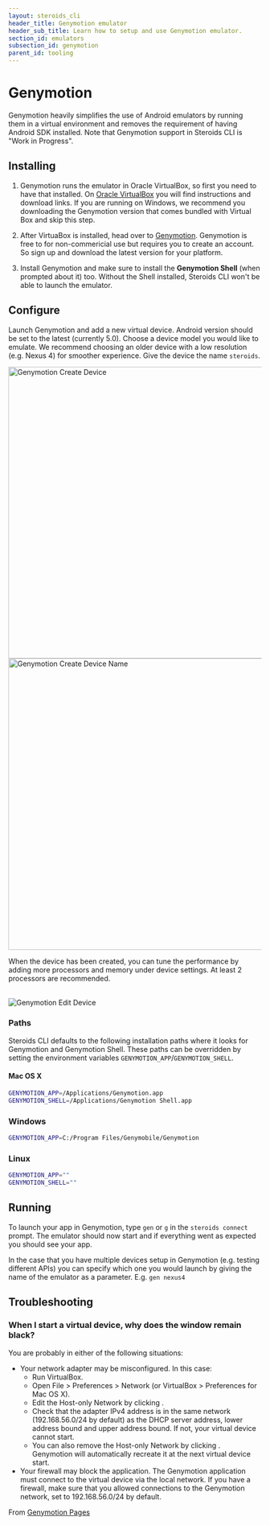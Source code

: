 ```yaml
---
layout: steroids_cli
header_title: Genymotion emulator
header_sub_title: Learn how to setup and use Genymotion emulator.
section_id: emulators
subsection_id: genymotion
parent_id: tooling
---
```

# Genymotion

Genymotion heavily simplifies the use of Android emulators by running them in a virtual environment and removes the requirement of having Android SDK installed.
Note that Genymotion support in Steroids CLI is "Work in Progress".

## Installing

1. Genymotion runs the emulator in Oracle VirtualBox, so first you need to have that installed. On [Oracle VirtualBox](https://www.virtualbox.org/) you will find instructions and download links. If you are running on Windows, we recommend you downloading the Genymotion version that comes bundled with Virtual Box and skip this step.

2. After VirtuaBox is installed, head over to [Genymotion](http://www.genymotion.com/). Genymotion is free to for non-commericial use but requires you to create an account. So sign up and download the latest version for your platform.

3. Install Genymotion and make sure to install the **Genymotion Shell** (when prompted about it) too. Without the Shell installed, Steroids CLI won't be able to launch the emulator.

## Configure

Launch Genymotion and add a new virtual device. Android version should be set to the latest (currently 5.0). Choose a device model you would like to emulate. We recommend choosing an older device with a low resolution (e.g. Nexus 4) for smoother experience. Give the device the name `steroids`.

<img src="/img/tooling/emulators/genymotion-create-1.png" alt="Genymotion Create Device" height="580" width="790">

<img src="/img/tooling/emulators/genymotion-create-2.png" alt="Genymotion Create Device Name" height="580" width="790">

When the device has been created, you can tune the performance by adding more processors and memory under device settings. At least 2 processors are recommended.

<br>
<img src="/img/tooling/emulators/genymotion-edit.png" alt="Genymotion Edit Device">

### Paths

Steroids CLI defaults to the following installation paths where it looks for Genymotion and Genymotion Shell.
These paths can be overridden by setting the environment variables `GENYMOTION_APP`/`GENYMOTION_SHELL`.

#### Mac OS X
```bash
GENYMOTION_APP=/Applications/Genymotion.app
GENYMOTION_SHELL=/Applications/Genymotion Shell.app
```

### Windows
```bash
GENYMOTION_APP=C:/Program Files/Genymobile/Genymotion
```

### Linux
```bash
GENYMOTION_APP=""
GENYMOTION_SHELL=""
```

## Running

To launch your app in Genymotion, type `gen` or `g` in the `steroids connect` prompt. The emulator should now start and if everything went as expected you should see your app.

In the case that you have multiple devices setup in Genymotion (e.g. testing different APIs) you can specify which one you would launch by giving the name of the emulator as a parameter. E.g. `gen nexus4`


## Troubleshooting

### When I start a virtual device, why does the window remain black?

You are probably in either of the following situations:
- Your network adapter may be misconfigured. In this case:
  - Run VirtualBox.
  - Open File > Preferences > Network (or VirtualBox > Preferences for Mac OS X).
  - Edit the Host-only Network by clicking .
  - Check that the adapter IPv4 address is in the same network (192.168.56.0/24 by default) as the DHCP server address, lower address bound and upper address bound. If not, your virtual device cannot start.
  - You can also remove the Host-only Network by clicking . Genymotion will automatically recreate it at the next virtual device start.
- Your firewall may block the application. The Genymotion application must connect to the virtual device via the local network. If you have a firewall, make sure that you allowed connections to the Genymotion network, set to 192.168.56.0/24 by default.

From [Genymotion Pages](https://cloud.genymotion.com/page/faq/#collapse-nostart)
